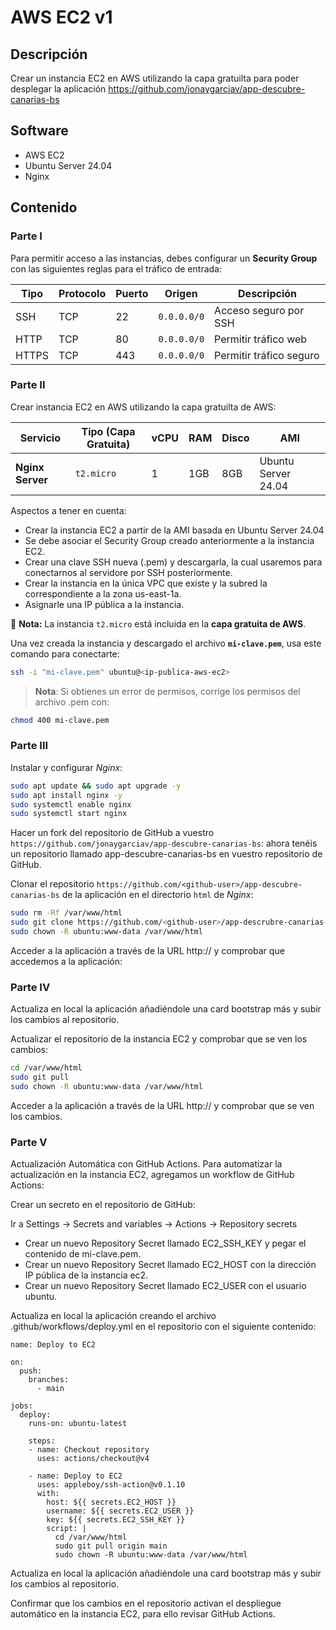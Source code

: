 # AWS EC2 v1

## Descripción

Crear un instancia EC2 en AWS utilizando la capa gratuilta para poder desplegar la aplicación https://github.com/jonaygarciav/app-descubre-canarias-bs

## Software

* AWS EC2
* Ubuntu Server 24.04
* Nginx 

## Contenido

### Parte I

Para permitir acceso a las instancias, debes configurar un **Security Group** con las siguientes reglas para el tráfico de entrada:

| Tipo  | Protocolo | Puerto | Origen      | Descripción             |
|-------|----------|---------|-------------|-------------------------|
| SSH   | TCP      | 22      | `0.0.0.0/0` | Acceso seguro por SSH   |
| HTTP  | TCP      | 80      | `0.0.0.0/0` | Permitir tráfico web    |
| HTTPS | TCP      | 443     | `0.0.0.0/0` | Permitir tráfico seguro |

### Parte II

Crear instancia EC2 en AWS utilizando la capa gratuilta de AWS:

| Servicio         | Tipo (Capa Gratuita)     | vCPU | RAM | Disco | AMI                 |
|------------------|--------------------------|------|-----|-------|---------------------|
| **Nginx Server** | `t2.micro`               | 1    | 1GB | 8GB   | Ubuntu Server 24.04 |

Aspectos a tener en cuenta:

* Crear la instancia EC2 a partir de la AMI basada en Ubuntu Server 24.04
* Se debe asociar el Security Group creado anteriormente a la instancia EC2.
* Crear una clave SSH nueva (.pem) y descargarla, la cual usaremos para conectarnos al servidore por SSH posteriormente.
* Crear la instancia en la única VPC que existe y la subred la correspondiente a la zona us-east-1a.
* Asignarle una IP pública a la instancia.

🔹 **Nota:** La instancia `t2.micro` está incluida en la **capa gratuita de AWS**.  

Una vez creada la instancia y descargado el archivo **`mi-clave.pem`**, usa este comando para conectarte:

```sh
ssh -i "mi-clave.pem" ubuntu@<ip-publica-aws-ec2>
```

> __Nota__: Si obtienes un error de permisos, corrige los permisos del archivo .pem con:

```bash
chmod 400 mi-clave.pem
```

### Parte III

Instalar y configurar _Nginx_:

```bash
sudo apt update && sudo apt upgrade -y
sudo apt install nginx -y
sudo systemctl enable nginx
sudo systemctl start nginx
```

Hacer un fork del repositorio de GitHub a vuestro `https://github.com/jonaygarciav/app-descubre-canarias-bs`: ahora tenéis un repositorio llamado app-descubre-canarias-bs en vuestro repositorio de GitHub.

Clonar el repositorio `https://github.com/<github-user>/app-descubre-canarias-bs` de la aplicación en el directorio `html` de _Nginx_:

```bash
sudo rm -Rf /var/www/html
sudo git clone https://github.com/<github-user>/app-descrubre-canarias-bs /var/www/html
sudo chown -R ubuntu:www-data /var/www/html
```

Acceder a la aplicación a través de la URL http://<ip-publica> y comprobar que accedemos a la aplicación:

### Parte IV

Actualiza en local la aplicación añadiéndole una card bootstrap más y subir los cambios al repositorio.

Actualizar el repositorio de la instancia EC2 y comprobar que se ven los cambios:

```bash
cd /var/www/html
sudo git pull
sudo chown -R ubuntu:www-data /var/www/html
```

Acceder a la aplicación a través de la URL http://<ip-publica> y comprobar que se ven los cambios.

### Parte V

Actualización Automática con GitHub Actions. Para automatizar la actualización en la instancia EC2, agregamos un workflow de GitHub Actions:

Crear un secreto en el repositorio de GitHub:

Ir a Settings → Secrets and variables → Actions → Repository secrets

* Crear un nuevo Repository Secret llamado EC2_SSH_KEY y pegar el contenido de mi-clave.pem.
* Crear un nuevo Repository Secret llamado EC2_HOST con la dirección IP pública de la instancia ec2.
* Crear un nuevo Repository Secret llamado EC2_USER con el usuario ubuntu.

Actualiza en local la aplicación creando el archivo .github/workflows/deploy.yml en el repositorio con el siguiente contenido:

```
name: Deploy to EC2

on:
  push:
    branches:
      - main

jobs:
  deploy:
    runs-on: ubuntu-latest

    steps:
    - name: Checkout repository
      uses: actions/checkout@v4

    - name: Deploy to EC2
      uses: appleboy/ssh-action@v0.1.10
      with:
        host: ${{ secrets.EC2_HOST }}
        username: ${{ secrets.EC2_USER }}
        key: ${{ secrets.EC2_SSH_KEY }}
        script: |
          cd /var/www/html
          sudo git pull origin main
          sudo chown -R ubuntu:www-data /var/www/html
```

Actualiza en local la aplicación añadiéndole una card bootstrap más y subir los cambios al repositorio.

Confirmar que los cambios en el repositorio activan el despliegue automático en la instancia EC2, para ello revisar GitHub Actions.
